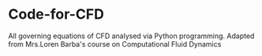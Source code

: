 # Code-for-CFD
All governing equations of CFD analysed via Python programming. 
Adapted from Mrs.Loren Barba's course on Computational Fluid Dynamics
